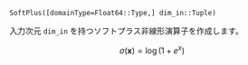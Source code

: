 `SoftPlus([domainType=Float64::Type,] dim_in::Tuple)`

入力次元 `dim_in` を持つソフトプラス非線形演算子を作成します。

$$
\sigma(\mathbf{x}) = \log (1 + e^{x} )
$$

